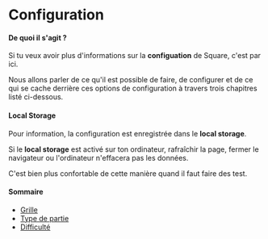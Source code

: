 # Configuration

#### De quoi il s'agit ?

Si tu veux avoir plus d'informations sur la **configuation** de Square, c'est par ici.

Nous allons parler de ce qu'il est possible de faire, de configurer et de ce qui se cache derrière ces options de configuration à travers trois chapitres listé ci-dessous.

#### Local Storage

Pour information, la configuration est enregistrée dans le **local storage**.

Si le **local storage** est activé sur ton ordinateur, rafraîchir la page, fermer le navigateur ou l'ordinateur n'effacera pas les données.

C'est bien plus confortable de cette manière quand il faut faire des test.

#### Sommaire

- [Grille]({{site.baseUrl}}config/grid/)
- [Type de partie]({{site.baseUrl}}config/type/)
- [Difficulté]({{site.baseUrl}}config/level/)
